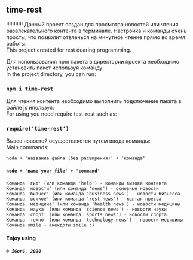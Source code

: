 ## time-rest
!!!!!!!!!!!
Данный проект создан для просмотра новостей или чтения развлекательного контента в терминале.
Настройка и команды очень просты, что позволит отвлечься на минутное чтение прямо во время работы.\
This project created for rest duaring programming.

Для использования npm пакета в директории проекта необходимо установить пакет используя команду:\
In the project directory, you can run: 

### `npm i time-rest`

Для чтения контента необходимо выполнить подключение пакета в файле js ипользуя:\
For using you need require test-rest such as:
### `require('time-rest')`

Вызов новостей осуществляется путем ввода команды:\
Main commands:

`node + 'название файла (без расширения)' + 'команда'`
#### `node + 'name your file' + 'command'`


`Команда 'гид' (или команда 'help') - команды вызова контента`\
`Команда 'новости' (или команда 'news') - основные новости`\
`Команда 'бизнес' (или команда 'business news') - новости бизнесса`\
`Команда 'всякое' (или команда 'rest news') - желтая пресса`\
`Команда 'медицина' (или команда 'health news') - новости медицины`\
`Команда 'наука' (или команда 'science news') - новости науки`\
`Команда 'спорт' (или команда 'sports news') - новости спорта`\
`Команда 'техно' (или команда 'technology news') - новости медицины`\
`Команда smile - анекдоты smile :)`

#### Enjoy using
##### `© iGorG, 2020`
